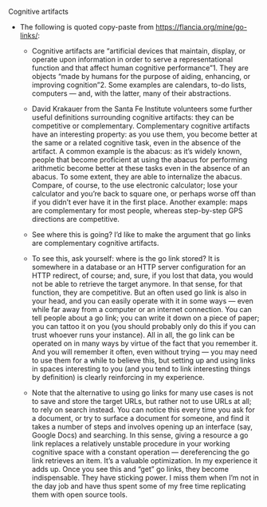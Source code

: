 Cognitive artifacts

- The following is quoted copy-paste from https://flancia.org/mine/go-links/:
  - Cognitive artifacts are “artificial devices that maintain, display, or operate upon information in order to serve a representational function and that affect human cognitive performance”1. They are objects “made by humans for the purpose of aiding, enhancing, or improving cognition”2. Some examples are calendars, to-do lists, computers — and, with the latter, many of their abstractions.

  - David Krakauer from the Santa Fe Institute volunteers some further useful definitions surrounding cognitive artifacts: they can be competitive or complementary. Complementary cognitive artifacts have an interesting property: as you use them, you become better at the same or a related cognitive task, even in the absence of the artifact. A common example is the abacus: as it’s widely known, people that become proficient at using the abacus for performing arithmetic become better at these tasks even in the absence of an abacus. To some extent, they are able to internalize the abacus. Compare, of course, to the use electronic calculator; lose your calculator and you’re back to square one, or perhaps worse off than if you didn’t ever have it in the first place. Another example: maps are complementary for most people, whereas step-by-step GPS directions are competitive.

  - See where this is going? I’d like to make the argument that go links are complementary cognitive artifacts.

  - To see this, ask yourself: where is the go link stored? It is somewhere in a database or an HTTP server configuration for an HTTP redirect, of course; and, sure, if you lost that data, you would not be able to retrieve the target anymore. In that sense, for that function, they are competitive. But an often used go link is also in your head, and you can easily operate with it in some ways — even while far away from a computer or an internet connection. You can tell people about a go link; you can write it down on a piece of paper; you can tattoo it on you (you should probably only do this if you can trust whoever runs your instance). All in all, the go link can be operated on in many ways by virtue of the fact that you remember it. And you will remember it often, even without trying — you may need to use them for a while to believe this, but setting up and using links in spaces interesting to you (and you tend to link interesting things by definition) is clearly reinforcing in my experience.

  - Note that the alternative to using go links for many use cases is not to save and store the target URLs, but rather not to use URLs at all; to rely on search instead. You can notice this every time you ask for a document, or try to surface a document for someone, and find it takes a number of steps and involves opening up an interface (say, Google Docs) and searching. In this sense, giving a resource a go link replaces a relatively unstable procedure in your working cognitive space with a constant operation — dereferencing the go link retrieves an item. It’s a valuable optimization. In my experience it adds up. Once you see this and “get” go links, they become indispensable. They have sticking power. I miss them when I’m not in the day job and have thus spent some of my free time replicating them with open source tools.